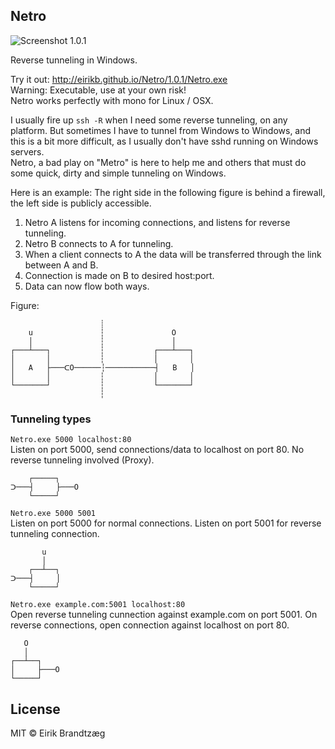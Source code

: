 ﻿## Netro

![Screenshot 1.0.1](http://eirikb.github.io/Netro/1.0.1/screenshot.png)

Reverse tunneling in Windows. 

Try it out: http://eirikb.github.io/Netro/1.0.1/Netro.exe  
Warning: Executable, use at your own risk!  
Netro works perfectly with mono for Linux / OSX.

I usually fire up `ssh -R` when I need some reverse tunneling, on any platform.
But sometimes I have to tunnel from Windows to Windows, and this is a bit more difficult, as I usually don't have sshd running on Windows servers.  
Netro, a bad play on "Metro" is here to help me and others that must do some quick, dirty and simple tunneling on Windows.


Here is an example:
The right side in the following figure is behind a firewall, the left side is publicly accessible.

1.  Netro A listens for incoming connections, and listens for reverse tunneling.
2.  Netro B connects to A for tunneling.
3.  When a client connects to A the data will be transferred through the link between A and B.
4.  Connection is made on B to desired host:port.
5.  Data can now flow both ways.

Figure:

                        ┊
        u               ┆               O
        │               ┆               │ 
    ┌───┴───┐           ┆           ┌───┴───┐
    │       │           ┆           │       │
    │   A   ├───ᑕO──────┆───────────┤   B   │
    │       │           ┆           │       │
    └───────┘           ┆           └───────┘
                        ┆

 
### Tunneling types
 
 `Netro.exe 5000 localhost:80`  
 Listen on port 5000, send connections/data to localhost on port 80.
 No reverse tunneling involved (Proxy).
 
 
        ┌─────┐
    ᑐ───┤     ├───O
        └─────┘


`Netro.exe 5000 5001`  
Listen on port 5000 for normal connections. Listen on port 5001 for reverse tunneling connection.


           u
           │
        ┌──┴──┐
    ᑐ───┤     │
        └─────┘


`Netro.exe example.com:5001 localhost:80`  
Open reverse tunneling cunnection against example.com on port 5001.
On reverse connections, open connection against localhost on port 80.


       O
       │
    ┌──┴──┐
    │     ├───O
    └─────┘

## License

MIT © Eirik Brandtzæg
